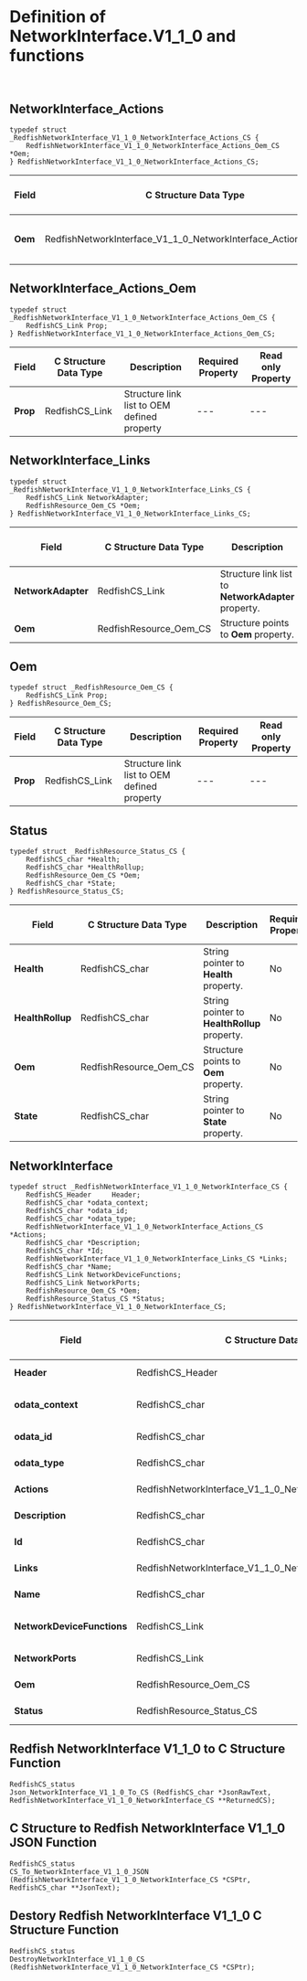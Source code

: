 # Definition of NetworkInterface.V1_1_0 and functions<br><br>

## NetworkInterface_Actions
    typedef struct _RedfishNetworkInterface_V1_1_0_NetworkInterface_Actions_CS {
        RedfishNetworkInterface_V1_1_0_NetworkInterface_Actions_Oem_CS *Oem;
    } RedfishNetworkInterface_V1_1_0_NetworkInterface_Actions_CS;

|Field |C Structure Data Type|Description |Required Property|Read only Property
| ---  | --- | --- | --- | ---
|**Oem**|RedfishNetworkInterface_V1_1_0_NetworkInterface_Actions_Oem_CS| Structure points to **Oem** property.| No| No


## NetworkInterface_Actions_Oem
    typedef struct _RedfishNetworkInterface_V1_1_0_NetworkInterface_Actions_Oem_CS {
        RedfishCS_Link Prop;
    } RedfishNetworkInterface_V1_1_0_NetworkInterface_Actions_Oem_CS;

|Field |C Structure Data Type|Description |Required Property|Read only Property
| ---  | --- | --- | --- | ---
|**Prop**|RedfishCS_Link| Structure link list to OEM defined property| ---| ---


## NetworkInterface_Links
    typedef struct _RedfishNetworkInterface_V1_1_0_NetworkInterface_Links_CS {
        RedfishCS_Link NetworkAdapter;
        RedfishResource_Oem_CS *Oem;
    } RedfishNetworkInterface_V1_1_0_NetworkInterface_Links_CS;

|Field |C Structure Data Type|Description |Required Property|Read only Property
| ---  | --- | --- | --- | ---
|**NetworkAdapter**|RedfishCS_Link| Structure link list to **NetworkAdapter** property.| No| Yes
|**Oem**|RedfishResource_Oem_CS| Structure points to **Oem** property.| No| No


## Oem
    typedef struct _RedfishResource_Oem_CS {
        RedfishCS_Link Prop;
    } RedfishResource_Oem_CS;

|Field |C Structure Data Type|Description |Required Property|Read only Property
| ---  | --- | --- | --- | ---
|**Prop**|RedfishCS_Link| Structure link list to OEM defined property| ---| ---


## Status
    typedef struct _RedfishResource_Status_CS {
        RedfishCS_char *Health;
        RedfishCS_char *HealthRollup;
        RedfishResource_Oem_CS *Oem;
        RedfishCS_char *State;
    } RedfishResource_Status_CS;

|Field |C Structure Data Type|Description |Required Property|Read only Property
| ---  | --- | --- | --- | ---
|**Health**|RedfishCS_char| String pointer to **Health** property.| No| Yes
|**HealthRollup**|RedfishCS_char| String pointer to **HealthRollup** property.| No| Yes
|**Oem**|RedfishResource_Oem_CS| Structure points to **Oem** property.| No| No
|**State**|RedfishCS_char| String pointer to **State** property.| No| Yes


## NetworkInterface
    typedef struct _RedfishNetworkInterface_V1_1_0_NetworkInterface_CS {
        RedfishCS_Header     Header;
        RedfishCS_char *odata_context;
        RedfishCS_char *odata_id;
        RedfishCS_char *odata_type;
        RedfishNetworkInterface_V1_1_0_NetworkInterface_Actions_CS *Actions;
        RedfishCS_char *Description;
        RedfishCS_char *Id;
        RedfishNetworkInterface_V1_1_0_NetworkInterface_Links_CS *Links;
        RedfishCS_char *Name;
        RedfishCS_Link NetworkDeviceFunctions;
        RedfishCS_Link NetworkPorts;
        RedfishResource_Oem_CS *Oem;
        RedfishResource_Status_CS *Status;
    } RedfishNetworkInterface_V1_1_0_NetworkInterface_CS;

|Field |C Structure Data Type|Description |Required Property|Read only Property
| ---  | --- | --- | --- | ---
|**Header**|RedfishCS_Header|Redfish C structure header|---|---
|**odata_context**|RedfishCS_char| String pointer to **@odata.context** property.| No| No
|**odata_id**|RedfishCS_char| String pointer to **@odata.id** property.| No| No
|**odata_type**|RedfishCS_char| String pointer to **@odata.type** property.| No| No
|**Actions**|RedfishNetworkInterface_V1_1_0_NetworkInterface_Actions_CS| Structure points to **Actions** property.| No| No
|**Description**|RedfishCS_char| String pointer to **Description** property.| No| Yes
|**Id**|RedfishCS_char| String pointer to **Id** property.| Yes| Yes
|**Links**|RedfishNetworkInterface_V1_1_0_NetworkInterface_Links_CS| Structure points to **Links** property.| No| No
|**Name**|RedfishCS_char| String pointer to **Name** property.| Yes| Yes
|**NetworkDeviceFunctions**|RedfishCS_Link| Structure link list to **NetworkDeviceFunctions** property.| No| Yes
|**NetworkPorts**|RedfishCS_Link| Structure link list to **NetworkPorts** property.| No| Yes
|**Oem**|RedfishResource_Oem_CS| Structure points to **Oem** property.| No| No
|**Status**|RedfishResource_Status_CS| Structure points to **Status** property.| No| No
## Redfish NetworkInterface V1_1_0 to C Structure Function
    RedfishCS_status
    Json_NetworkInterface_V1_1_0_To_CS (RedfishCS_char *JsonRawText, RedfishNetworkInterface_V1_1_0_NetworkInterface_CS **ReturnedCS);

## C Structure to Redfish NetworkInterface V1_1_0 JSON Function
    RedfishCS_status
    CS_To_NetworkInterface_V1_1_0_JSON (RedfishNetworkInterface_V1_1_0_NetworkInterface_CS *CSPtr, RedfishCS_char **JsonText);

## Destory Redfish NetworkInterface V1_1_0 C Structure Function
    RedfishCS_status
    DestroyNetworkInterface_V1_1_0_CS (RedfishNetworkInterface_V1_1_0_NetworkInterface_CS *CSPtr);

